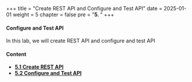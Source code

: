 +++
title = "Create REST API and Configure and Test API"
date = 2025-01-01
weight = 5
chapter = false
pre = "<b>5. </b>"
+++

#### Configure and Test API
In this lab, we will create REST API and configure and test API

#### Content
- [**5.1 Create REST API**](5.1-create-rest-api/)
- [**5.2 Configure and Test API**](5.2-API-Test-Configuration/)
